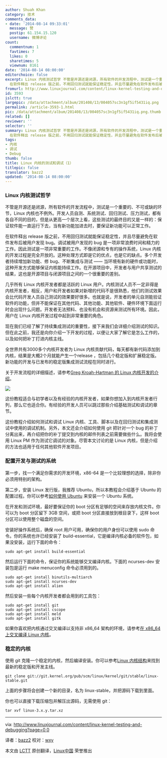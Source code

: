 ```yaml
---
author: Shuah Khan
category: 技术
comments_data:
- date: '2014-08-14 09:33:01'
  message: 赞
  postip: 61.154.15.120
  username: 微博评论
count:
  commentnum: 1
  favtimes: 7
  likes: 0
  sharetimes: 5
  viewnum: 8161
date: '2014-08-14 08:00:00'
editorchoice: false
excerpt: Linux 内核测试哲学 不管是开源还是闭源，所有软件的开发流程中，测试是一个重要的、不可或缺的环节，Linux 内核也不例外。开发人员自测、系统测试、回归测试、压力测试，都有各自不同的目的，但是从更高一个层次上看，这些测试的最终目的又是一样的：保证软件能一直运行下去，当有新功能加进去时，要保证新功能可以正常工作。
  在软件释出 release 版之前，不用回归测试就能保证稳定性，并且尽量避免在软件发布后被用户发现 bug。调试被用户发现的 bug 是一项非常浪费时间和精力的工作。因此测试是一项非常重要的工作。不像闭源和专有的操
fromurl: http://www.linuxjournal.com/content/linux-kernel-testing-and-debugging?page=0,0
id: 3593
islctt: true
largepic: /data/attachment/album/201408/13/004057sc3n1gf5if5431iq.png
permalink: /article-3593-1.html
pic: /data/attachment/album/201408/13/004057sc3n1gf5if5431iq.png.thumb.jpg
related: []
reviewer: ''
selector: ''
summary: Linux 内核测试哲学 不管是开源还是闭源，所有软件的开发流程中，测试是一个重要的、不可或缺的环节，Linux 内核也不例外。开发人员自测、系统测试、回归测试、压力测试，都有各自不同的目的，但是从更高一个层次上看，这些测试的最终目的又是一样的：保证软件能一直运行下去，当有新功能加进去时，要保证新功能可以正常工作。
  在软件释出 release 版之前，不用回归测试就能保证稳定性，并且尽量避免在软件发布后被用户发现 bug。调试被用户发现的 bug 是一项非常浪费时间和精力的工作。因此测试是一项非常重要的工作。不像闭源和专有的操
tags:
- 内核
- 调试
- Debug
thumb: false
title: Linux 内核的测试和调试（1）
titlepic: false
translator: bazz2
updated: '2014-08-14 08:00:00'
---
```


### Linux 内核测试哲学


不管是开源还是闭源，所有软件的开发流程中，测试是一个重要的、不可或缺的环节，Linux 内核也不例外。开发人员自测、系统测试、回归测试、压力测试，都有各自不同的目的，但是从更高一个层次上看，这些测试的最终目的又是一样的：保证软件能一直运行下去，当有新功能加进去时，要保证新功能可以正常工作。


在软件释出 release 版之前，不用回归测试就能保证稳定性，并且尽量避免在软件发布后被用户发现 bug。调试被用户发现的 bug 是一项非常浪费时间和精力的工作。因此测试是一项非常重要的工作。不像闭源和专有的操作系统，Linux 内核的开发过程是完全开放的。这种处理方式即是它的优点，也是它的缺点。多个开发者持续增加新功能、修 bug、不断集成与测试 —— 当环境有新的硬件或功能时，这种开发方式能够保证内核能持续工作。在开源项目中，开发者与用户共享测试的结果，这也是开源项目与闭源项目之间的一个很重要的差别。


几乎所有 Linux 内核开发者都是活跃的 Linux 用户。内核测试人员不一定非得是内核开发者，相反，用户和开发者如果对新增的代码不是很熟悉，他们的测试效果会比代码开发人员自己测试的效果要好很多。也就是说，开发者的单元自测能验证软件的功能，但并不能保证在其他代码、其他功能、其他软件、硬件环境下面运行时会出现什么问题。开发者无法预料、也没有机会和资源来测试所有环境。因此，用户在 Linux 内核开发过程中起到非常重要的角色。


现在我们已经了解了持续集成测试的重要性，接下来我们会详细介绍测试的知识。但在此之前，我还是向你介绍一下开发的过程，以便让大家了解它是怎么工作的，以及如何把补丁打进内核主线。


全世界共有3000多个内核开发者为 Linux 内核贡献代码，每天都有新代码添加到内核，结果是大概2个月就能产生一个release ，包括几个稳定版和扩展稳定版。新功能的开发与已发布的稳定版集成测试流程在同时进行。


关于开发流程的详细描述，请参考[Greg Kroah-Hartman 的 Linux 内核开发的介绍](http://events.linuxfoundation.org/images/stories/pdf/als2012_gregkh.pdf)。


![](/data/attachment/album/201408/13/004057sc3n1gf5if5431iq.png)


这份教程适合与初学者以及有经验的内核开发者，如果你想加入到内核开发者行列，那么它也适合你。有经验的开发人员可以跳过那些介绍基础测试和调试的章节。


这份教程介绍如何测试和调试 Linux 内核、工具、脚本以及在回归测试和集成测试中使用的调试机制。另外，本文还会介绍如何使用 git 把针对一个 bug 的补丁分离出来，再介绍把你的补丁提交到内核的邮件列表之前需要做些什么。我将会使用 Linux PM 作为测试它调试的对象。尽管本文讨论的是 Linux 内核，但是介绍的方法也适用于任何其他软件开发项目。


### 配置开发与测试的系统


第一步，找一个满足你需求的开发环境，x86-64 是一个比较理想的选择，除非你必须用特别的架构。


第二步，安装 Linux 发行版，我推荐 Ubuntu，所以本教程会介绍基于 Ubuntu 的配置过程。你可以参考[如何使用 Ubuntu](http://howtoubuntu.org/) 来安装一个 Ubuntu 系统。


在开发和测试环境，最好要保证你的 boot 分区有足够的空间来存放内核文件。你可以为 boot 分区留下 3GB 空间，或把 boot 分区直接放到根目录下，这样 boot 分区可以使用整个磁盘的空间。


安装好操作系统后，确保 root 用户可用，确保你的用户身份可以使用 sudo 命令。你的系统也许已经安装了 build-essential，它是编译内核必备的软件包，如果没安装，运行下面的命令：



```
sudo apt-get install build-essential

```

然后运行下面的命令，保证你的系统能够交叉编译内核。下面的 ncurses-dev 安装包是运行 make menuconfig 命令必须用到的。



```
sudo apt-get install binutils-multiarch
sudo apt-get install ncurses-dev
sudo apt-get install alien

```

然后安装一些每个内核开发者都会用到的工具包：



```
sudo apt-get install git
sudo apt-get install cscope
sudo apt-get install meld
sudo apt-get install gitk

```

如果你喜欢把内核通过交叉编译以支持非 x86\_64 架构的环境，请参考[在 x86\_64 上交叉编译 Linux 内核](http://linuxdriverproject.org/mediawiki/index.php/Cross-compiling_Linux_kernel_on_x86_64)。


### 稳定的内核


使用 git 克隆一个稳定的内核，然后编译安装。你可以参考[Linux 内核结构](https://www.kernel.org/)来找到最新的稳定版和开发主线。



```
git clone git://git.kernel.org/pub/scm/linux/kernel/git/stable/linux-stable.git
```

上面的步骤将会创建一个新的目录，名为 linux-stable，并把源码下载到里面。


你也可以直接下载压缩包并解压出源码，无需使用 git：



```
tar xvf linux-3.x.y.tar.xz

```



---


via: <http://www.linuxjournal.com/content/linux-kernel-testing-and-debugging?page=0,0>


译者：[bazz2](https://github.com/bazz2) 校对：[wxy](https://github.com/%E6%A0%A1%E5%AF%B9%E8%80%85ID)


本文由 [LCTT](https://github.com/LCTT/TranslateProject) 原创翻译，[Linux中国](http://linux.cn/) 荣誉推出